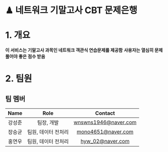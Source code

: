 # ♟ 네트워크 기말고사 CBT 문제은행 

# **1. 개요**

**이 서비스는 기말고사 과목인 네트워크 객관식 연습문제를 제공함**
**사용자는 열심히 문제 풀어야 좋은 점수 받음**

# **2. 팀원**
## 팀 멤버
| Name | Role | Contact |   
|:---:|:---:|:---:| 
|강성준| 팀장, 개발 | wnswns1946@naver.com |   
|장승균| 팀원, 데이터 전처리 | mono4651@naver.com |
|홍연우| 팀원, 데이터 전처리 | hyw_02@naver.com |